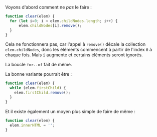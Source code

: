 
Voyons d'abord comment ne *pas* le faire :

```js
function clear(elem) {
  for (let i=0; i < elem.childNodes.length; i++) {
      elem.childNodes[i].remove();
  }
}
```

Cela ne fonctionnera pas, car l'appel à `remove()` décale la collection `elem.childNodes`, donc les éléments commencent à partir de l'index `0` à chaque fois.
Mais `i` augmente et certains éléments seront ignorés.

La boucle `for..of` fait de même.

La bonne variante pourrait être :

```js
function clear(elem) {
  while (elem.firstChild) {
    elem.firstChild.remove();
  }
}
```

Et il existe également un moyen plus simple de faire de même :

```js
function clear(elem) {
  elem.innerHTML = '';
}
```
